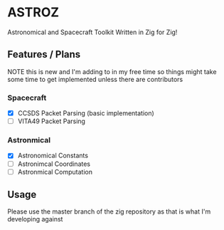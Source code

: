 # ASTROZ

Astronomical and Spacecraft Toolkit Written in Zig for Zig!  

## Features / Plans

NOTE this is new and I'm adding to in my free time so things might take some time to get implemented unless there are contributors

### Spacecraft

- [x] CCSDS Packet Parsing (basic implementation)
- [ ] VITA49 Packet Parsing

### Astronmical

- [x] Astronomical Constants
- [ ] Astronimcal Coordinates
- [ ] Astronmical Computation

## Usage

Please use the master branch of the zig repository as that is what I'm developing against
